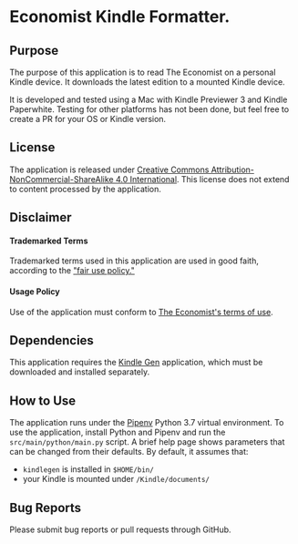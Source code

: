 # Economist Kindle Formatter.
## Purpose
The purpose of this application is to read The Economist on a personal Kindle device.  It downloads the latest
edition to a mounted Kindle device.

It is developed and tested using a Mac with Kindle Previewer 3 and Kindle Paperwhite.  Testing for other platforms
has not been done, but feel free to create a PR for your OS or Kindle version.

## License
The application is released under [Creative Commons Attribution-NonCommercial-ShareAlike 4.0 International](https://creativecommons.org/licenses/by-nc-sa/4.0/).   This license does not extend to content processed by the application.

## Disclaimer
#### Trademarked Terms
Trademarked terms used in this application are used in good faith, according to the ["fair use policy."](https://www.inta.org/TrademarkBasics/FactSheets/Pages/Fair-Use-of-TrademarksNL.aspx)

#### Usage Policy
Use of the application must conform to [The Economist's terms of use](https://www.economist.com/legal/terms-of-use).

## Dependencies
This application requires the [Kindle Gen](https://www.amazon.com/gp/feature.html?ie=UTF8&docId=1000765211) application,
which must be downloaded and installed separately.

## How to Use
The application runs under the [Pipenv](https://docs.pipenv.org/en/latest/) Python 3.7 virtual environment.  To use the
application, install Python and Pipenv and run the `src/main/python/main.py` script.  A brief help page shows parameters
that can be changed from their defaults.  By default, it assumes that:
* `kindlegen` is installed in `$HOME/bin/`
* your Kindle is mounted under `/Kindle/documents/`

## Bug Reports
Please submit bug reports or pull requests through GitHub.
